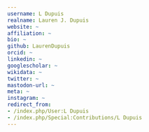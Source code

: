 ```yaml
---
username: L Dupuis
realname: Lauren J. Dupuis
website: ~
affiliation: ~
bio: ~
github: LaurenDupuis
orcid: ~
linkedin: ~
googlescholar: ~
wikidata: ~
twitter: ~
mastodon-url: ~
meta: ~
instagram: ~
redirect_from:
- /index.php/User:L Dupuis
- /index.php/Special:Contributions/L Dupuis
---
```

